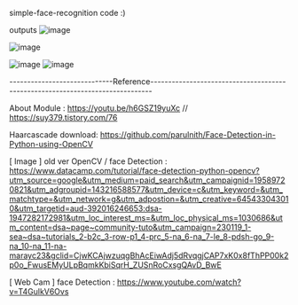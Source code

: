 
simple-face-recognition code :)

outputs
![image](https://user-images.githubusercontent.com/71255601/229272945-d635ce8c-c060-46ef-a530-4d734c047db9.png)

![image](https://user-images.githubusercontent.com/71255601/229272958-bb3f0d83-30e7-4ad0-bd52-2bd50e453432.png)

![image](https://user-images.githubusercontent.com/71255601/229272975-7597bd2f-fc84-46bb-98ae-9779d59c88fa.png)
![image](https://user-images.githubusercontent.com/71255601/229272983-24ec13b6-a74a-429d-92b9-6a56a1bf0d4f.png)


-----------------------------Reference------------------------------------------------------------------------------

About Module : https://youtu.be/h6GSZ19yuXc // https://suy379.tistory.com/76

Haarcascade download: https://github.com/parulnith/Face-Detection-in-Python-using-OpenCV

[ Image ] old ver OpenCV / face Detection : https://www.datacamp.com/tutorial/face-detection-python-opencv?utm_source=google&utm_medium=paid_search&utm_campaignid=19589720821&utm_adgroupid=143216588577&utm_device=c&utm_keyword=&utm_matchtype=&utm_network=g&utm_adpostion=&utm_creative=645433043010&utm_targetid=aud-392016246653:dsa-1947282172981&utm_loc_interest_ms=&utm_loc_physical_ms=1030686&utm_content=dsa~page~community-tuto&utm_campaign=230119_1-sea~dsa~tutorials_2-b2c_3-row-p1_4-prc_5-na_6-na_7-le_8-pdsh-go_9-na_10-na_11-na-marayc23&gclid=CjwKCAjwzuqgBhAcEiwAdj5dRvqgjCAP7xK0x8fThPP00k2p0o_FwusEMyULpBqmkKbiSqrH_ZUSnRoCxsgQAvD_BwE

[ Web Cam ] face Detection : https://www.youtube.com/watch?v=T4GulkV6Ovs
